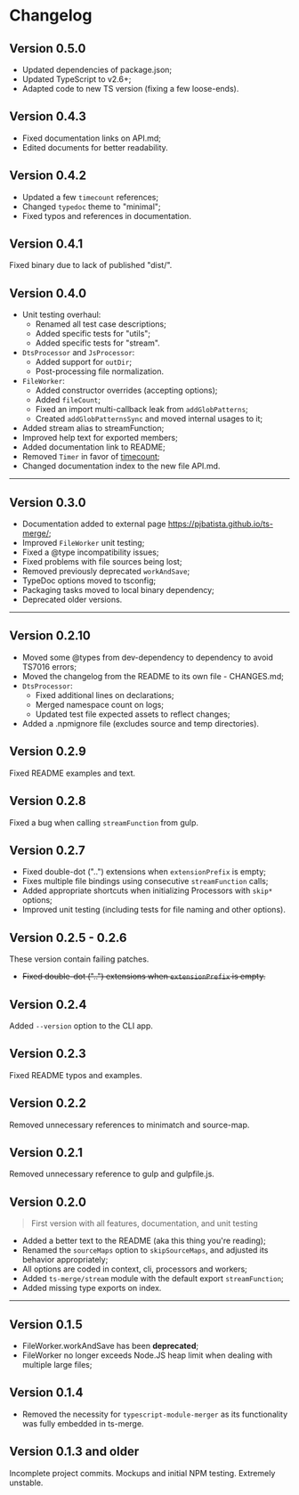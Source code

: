 # Changelog

## Version 0.5.0

- Updated dependencies of package.json;
- Updated TypeScript to v2.6+;
- Adapted code to new TS version (fixing a few loose-ends).

## Version 0.4.3

- Fixed documentation links on API.md;
- Edited documents for better readability.

## Version 0.4.2

- Updated a few `timecount` references;
- Changed `typedoc` theme to "minimal";
- Fixed typos and references in documentation.

## Version 0.4.1

Fixed binary due to lack of published "dist/".

## Version 0.4.0

- Unit testing overhaul:
  - Renamed all test case descriptions;
  - Added specific tests for "utils";
  - Added specific tests for "stream".
- `DtsProcessor` and `JsProcessor`:
  - Added support for `outDir`;
  - Post-processing file normalization.
- `FileWorker`:
  - Added constructor overrides (accepting options);
  - Added `fileCount`;
  - Fixed an import multi-callback leak from `addGlobPatterns`;
  - Created `addGlobPatternsSync` and moved internal usages to it;
- Added stream alias to streamFunction;
- Improved help text for exported members;
- Added documentation link to README;
- Removed `Timer` in favor of [timecount](https://github.com/pjbatista/timecount);
- Changed documentation index to the new file API.md.

---

## Version 0.3.0

- Documentation added to external page https://pjbatista.github.io/ts-merge/;
- Improved `FileWorker` unit testing;
- Fixed a @type incompatibility issues;
- Fixed problems with file sources being lost;
- Removed previously deprecated `workAndSave`;
- TypeDoc options moved to tsconfig;
- Packaging tasks moved to local binary dependency;
- Deprecated older versions.

---

## Version 0.2.10

- Moved some @types from dev-dependency to dependency to avoid TS7016 errors;
- Moved the changelog from the README to its own file - CHANGES.md;
- `DtsProcessor`:
  - Fixed additional lines on declarations;
  - Merged namespace count on logs;
  - Updated test file expected assets to reflect changes;
- Added a .npmignore file (excludes source and temp directories).

## Version 0.2.9

Fixed README examples and text.

## Version 0.2.8

Fixed a bug when calling `streamFunction` from gulp.

## Version 0.2.7

- Fixed double-dot ("..") extensions when `extensionPrefix` is empty;
- Fixes multiple file bindings using consecutive `streamFunction` calls;
- Added appropriate shortcuts when initializing Processors with `skip*` options;
- Improved unit testing (including tests for file naming and other options).

## Version 0.2.5 - 0.2.6

These version contain failing patches.
- <strike>Fixed double-dot ("..") extensions when `extensionPrefix` is empty.</strike>

## Version 0.2.4

Added `--version` option to the CLI app.

## Version 0.2.3

Fixed README typos and examples.

## Version 0.2.2

Removed unnecessary references to minimatch and source-map.

## Version 0.2.1

Removed unnecessary reference to gulp and gulpfile.js.

## Version 0.2.0

> First version with all features, documentation, and unit testing

- Added a better text to the README (aka this thing you're reading);
- Renamed the `sourceMaps` option to `skipSourceMaps`, and adjusted its behavior appropriately;
- All options are coded in context, cli, processors and workers;
- Added `ts-merge/stream` module with the default export `streamFunction`;
- Added missing type exports on index.

---

## Version 0.1.5

- FileWorker.workAndSave has been **deprecated**;
- FileWorker no longer exceeds Node.JS heap limit when dealing with multiple large files;

## Version 0.1.4

- Removed the necessity for `typescript-module-merger` as its functionality was fully embedded in ts-merge.

## Version 0.1.3 and older

Incomplete project commits. Mockups and initial NPM testing. Extremely unstable.
